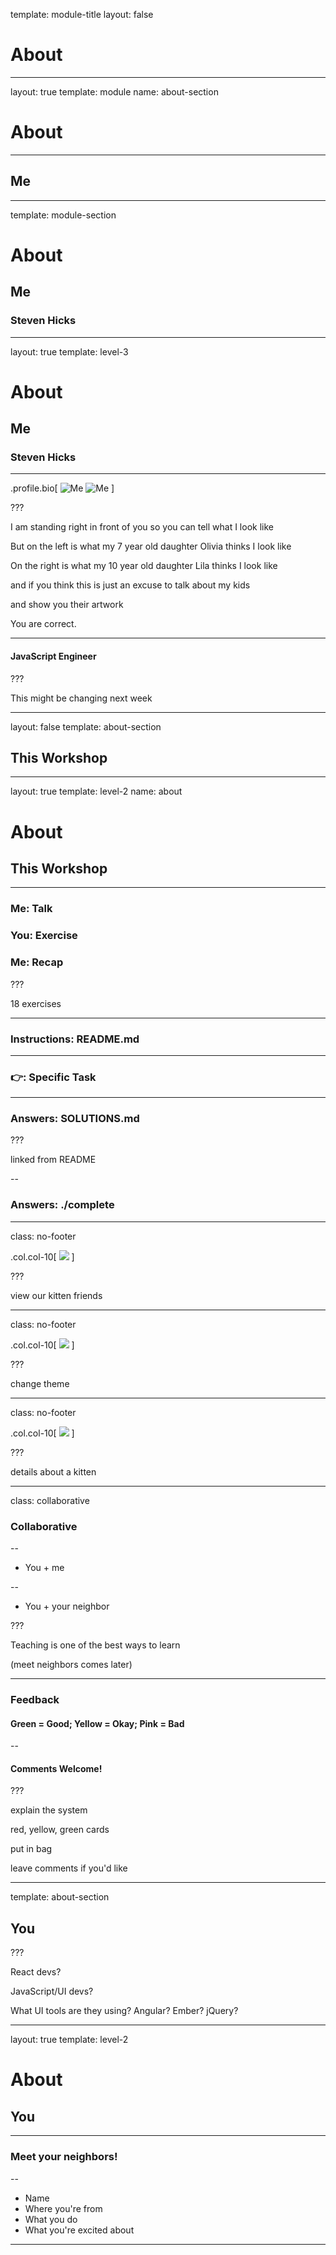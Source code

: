 
template: module-title
layout: false

# About

---

layout: true
template: module
name: about-section

# About

---

## Me

---
template: module-section

# About
## Me
### Steven Hicks

---
layout: true
template: level-3

# About
## Me
### Steven Hicks

---


.profile.bio[
![Me](images/steve-by-olivia-square.jpg)
![Me](images/steve-by-lila-square.jpg)
]

???

I am standing right in front of you so you can tell what I look like

But on the left is what my 7 year old daughter Olivia thinks I look like

On the right is what my 10 year old daughter Lila thinks I look like

and if you think this is just an excuse to talk about my kids

and show you their artwork

You are correct.

---

#### JavaScript Engineer

???

This might be changing next week


---

layout: false
template: about-section

## This Workshop

---
layout: true
template: level-2
name: about

# About
## This Workshop

---

### Me: Talk
### You: Exercise
### Me: Recap

???

18 exercises

---

### Instructions: README.md

---

### 👉: Specific Task

---

### Answers: SOLUTIONS.md

???

linked from README

--

### Answers: ./complete

---
class: no-footer

.col.col-10[
![](images/this-app-1.png)
]

???

view our kitten friends

---
class: no-footer

.col.col-10[
![](images/this-app-2.png)
]

???

change theme

---
class: no-footer

.col.col-10[
![](images/this-app-3.png)
]

???

details about a kitten

---
class: collaborative

### Collaborative

--

* You + me

--

* You + your neighbor

???

Teaching is one of the best ways to learn

(meet neighbors comes later)

---

### Feedback

#### Green = Good; Yellow = Okay; Pink = Bad

--

#### Comments Welcome!

???

explain the system

red, yellow, green cards

put in bag

leave comments if you'd like

---
template: about-section

## You

???

React devs?

JavaScript/UI devs?

What UI tools are they using? Angular? Ember? jQuery? 

---
layout: true
template: level-2

# About
## You

---

### Meet your neighbors!

--

* Name
* Where you're from
* What you do
* What you're excited about

---